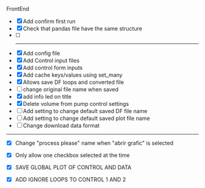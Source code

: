 FrontEnd
 - [x] Add confirm first run
 - [x] Check that pandas file have the same structure
 - [ ] -------------------
 - [x] Add config file
 - [x] Add Control input files
 - [x] Add control form inputs
 - [x] Add cache keys/values using set_many
 - [x] Allows save DF loops and converted file
 - [ ] change original file  name when saved
 - [x] add info led on title
 - [x] Delete volume from pump control settings
 - [ ] Add setting to change default saved DF file name
 - [ ] Add setting to change default saved plot file name
 - [ ] Change download data format
 -------------------------------
 - [x] Change "process please" name when "abrir grafic" is selected
 - [x] Only allow one checkbox selected at the time
 - [x] SAVE GLOBAL PLOT OF CONTROL AND DATA

 - [x] ADD IGNORE LOOPS TO CONTROL 1 AND 2
